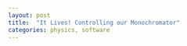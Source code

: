 ```yaml
---
layout: post
title:  "It Lives! Controlling our Monochromator"
categories: physics, software
---
```

